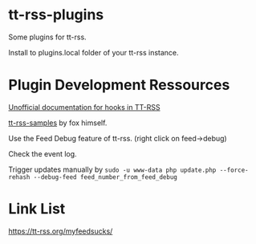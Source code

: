 # tt-rss-plugins
Some plugins for tt-rss.

Install to plugins.local folder of your tt-rss instance.

# Plugin Development Ressources
[Unofficial documentation for hooks in TT-RSS ](https://gist.github.com/Fmstrat/a5adc35633725d9369b50d8524b450ca)

[tt-rss-samples](https://git.tt-rss.org/fox/tt-rss-samples) by fox himself.

Use the Feed Debug feature of tt-rss. (right click on feed->debug)

Check the event log.

Trigger updates manually by 
`sudo -u www-data php update.php --force-rehash --debug-feed feed_number_from_feed_debug`

# Link List
https://tt-rss.org/myfeedsucks/
